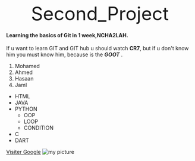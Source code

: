 <div align="center" style="font-size: 50px;">
    Second_Project
</div>


#### Learning the basics of Git in 1 week,NCHA2LAH.
If u want to learn GIT and GIT hub u should watch **CR7**, but if u don't know him you must know him, because is the ***GOOT*** .
1. Mohamed
1. Ahmed
1. Hasaan
1. Jaml

- HTML
- JAVA
- PYTHON
    - OOP
    - LOOP
    - CONDITION
- C
- DART

<a href="https://www.google.com" target="_blank">Visiter Google</a>
![my picture](https://example.com/path/to/your/image.png)




